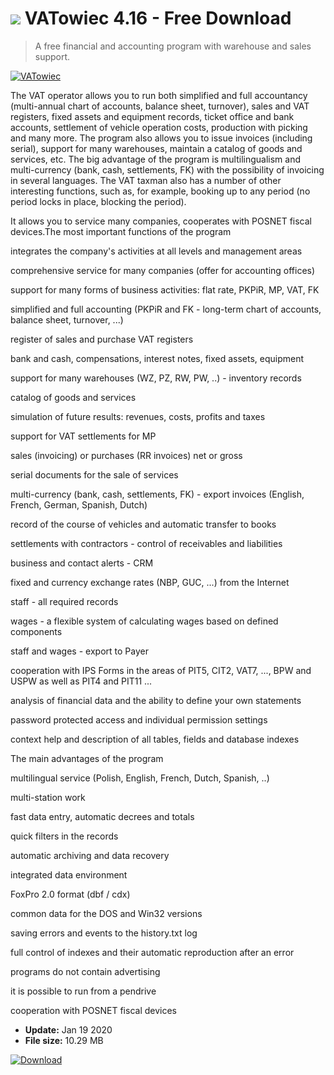 # ![](https://cdn.softexe.net/static/icon/win.gif) VATowiec 4.16 - Free Download

> A free financial and accounting program with warehouse and sales support.

[![VATowiec](https://gallery.dpcdn.pl/imgc/Tools/2328/g_-_420x350_1.5_-_x20110321142609_00.jpg)](https://softexe.net/win/business/finance/vatowiec:acdR.html)

The VAT operator allows you to run both simplified and full accountancy (multi-annual chart of accounts, balance sheet, turnover), sales and VAT registers, fixed assets and equipment records, ticket office and bank accounts, settlement of vehicle operation costs, production with picking and many more. The program also allows you to issue invoices (including serial), support for many warehouses, maintain a catalog of goods and services, etc. The big advantage of the program is multilingualism and multi-currency (bank, cash, settlements, FK) with the possibility of invoicing in several languages. The VAT taxman also has a number of other interesting functions, such as, for example, booking up to any period (no period locks in place, blocking the period).
 
 It allows you to service many companies, cooperates with POSNET fiscal devices.The most important functions of the program
 
 
 integrates the company's activities at all levels and management areas
 
 
 
 comprehensive service for many companies (offer for accounting offices)
 
 
 
 support for many forms of business activities: flat rate, PKPiR, MP, VAT, FK
 
 
 
 simplified and full accounting (PKPiR and FK - long-term chart of accounts, balance sheet, turnover, ...)
 
 
 
 register of sales and purchase VAT registers
 
 
 
 bank and cash, compensations, interest notes, fixed assets, equipment
 
 
 
 support for many warehouses (WZ, PZ, RW, PW, ..) - inventory records
 
 
 
 catalog of goods and services
 
 
 
 simulation of future results: revenues, costs, profits and taxes
 
 
 
 support for VAT settlements for MP
 
 
 
 sales (invoicing) or purchases (RR invoices) net or gross
 
 
 
 serial documents for the sale of services
 
 
 
 multi-currency (bank, cash, settlements, FK) - export invoices (English, French, German, Spanish, Dutch)
 
 
 
 record of the course of vehicles and automatic transfer to books
 
 
 
 settlements with contractors - control of receivables and liabilities
 
 
 
 business and contact alerts - CRM
 
 
 
 fixed and currency exchange rates (NBP, GUC, ...) from the Internet
 
 
 
 staff - all required records
 
 
 
 wages - a flexible system of calculating wages based on defined components
 
 
 
 staff and wages - export to Payer
 
 
 
 cooperation with IPS Forms in the areas of PIT5, CIT2, VAT7, ..., BPW and USPW as well as PIT4 and PIT11 ...
 
 
 
 analysis of financial data and the ability to define your own statements
 
 
 
 password protected access and individual permission settings
 
 
 
 context help and description of all tables, fields and database indexes
 
 
 
 The main advantages of the program
 
 
 multilingual service (Polish, English, French, Dutch, Spanish, ..)
 
 
 
 multi-station work
 
 
 
 fast data entry, automatic decrees and totals
 
 
 
 quick filters in the records
 
 
 
 automatic archiving and data recovery
 
 
 
 integrated data environment
 
 
 
 FoxPro 2.0 format (dbf / cdx)
 
 
 
 common data for the DOS and Win32 versions
 
 
 
 saving errors and events to the history.txt log
 
 
 
 full control of indexes and their automatic reproduction after an error
 
 
 
 programs do not contain advertising
 
 
 
 it is possible to run from a pendrive
 
 
 
 cooperation with POSNET fiscal devices


- **Update:** Jan 19 2020
- **File size:** 10.29 MB

[![Download](https://cdn.softexe.net/static/img/download.png)](https://softexe.net/win/business/finance/vatowiec:acdR.html)

